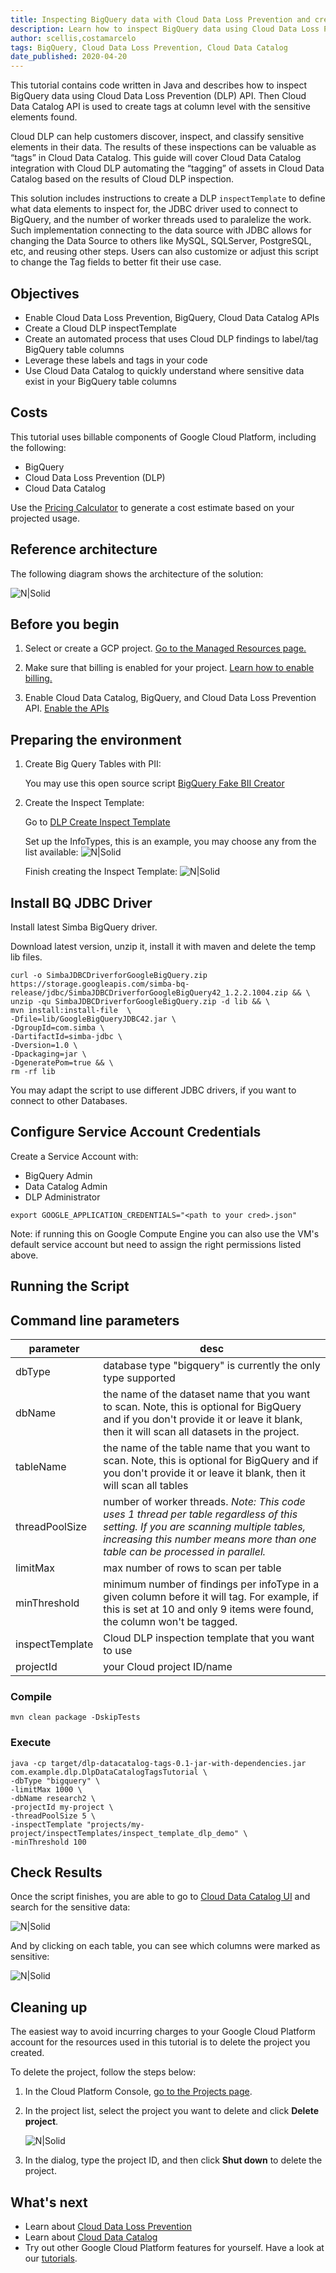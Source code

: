 ```yaml
---
title: Inspecting BigQuery data with Cloud Data Loss Prevention and creating Cloud Data Catalog Tags based on results from inspection scans.
description: Learn how to inspect BigQuery data using Cloud Data Loss Prevention and automatically create Cloud Data Catalog Tags with results from inspection scans.
author: scellis,costamarcelo
tags: BigQuery, Cloud Data Loss Prevention, Cloud Data Catalog
date_published: 2020-04-20
---
```


This tutorial contains code written in Java and describes how to inspect BigQuery data using Cloud Data Loss Prevention (DLP) API. Then Cloud Data Catalog API is used to create tags at column level with the sensitive elements found.

Cloud DLP can help customers discover, inspect, and classify sensitive elements in their data. The results of these inspections can be valuable as “tags” in Cloud Data Catalog. This guide will cover Cloud Data Catalog integration with Cloud DLP automating the “tagging” of assets in Cloud Data Catalog based on the results of Cloud DLP inspection. 

This solution includes instructions to create a DLP ```inspectTemplate``` to define what data elements to inspect for, the JDBC driver used to connect to BigQuery, and the number of worker threads used to paralelize the work. Such implementation connecting to the data source with JDBC allows for changing the Data Source to others like MySQL, SQLServer, PostgreSQL, etc, and reusing other steps. Users can also customize or adjust this script to change the Tag fields to better fit their use case. 

## Objectives

- Enable Cloud Data Loss Prevention, BigQuery, Cloud Data Catalog APIs
- Create a Cloud DLP inspectTemplate
- Create an automated process that uses Cloud DLP findings to label/tag BigQuery table columns
- Leverage these labels and tags in your code 
- Use Cloud Data Catalog to quickly understand where sensitive data exist in your BigQuery table columns

## Costs

This tutorial uses billable components of Google Cloud Platform, including the following:

- BigQuery
- Cloud Data Loss Prevention (DLP)
- Cloud Data Catalog

Use the [Pricing Calculator](https://cloud.google.com/products/calculator) to generate a cost estimate based on your projected usage.

## Reference architecture

The following diagram shows the architecture of the solution:

![N|Solid](./images/flow.png)


## Before you begin

1.  Select or create a GCP project.
    [Go to the Managed Resources page.](https://console.cloud.google.com/cloud-resource-manager)

1.  Make sure that billing is enabled for your project.
    [Learn how to enable billing.](https://cloud.google.com/billing/docs/how-to/modify-project)

1.  Enable Cloud Data Catalog, BigQuery, and Cloud Data Loss Prevention API.
    [Enable the APIs](https://console.cloud.google.com/flows/enableapi?apiid=datacatalog.googleapis.com,bigquery.googleapis.com,dlp.googleapis.com)

## Preparing the environment

1.  Create Big Query Tables with PII:

    You may use this open source script [BigQuery Fake BII Creator](https://github.com/mesmacosta/bq-fake-pii-table-creator) 

1.  Create the Inspect Template:

    Go to [DLP Create Inspect Template](https://console.cloud.google.com/security/dlp/create/template)

    Set up the InfoTypes, this is an example, you may choose any from the list available:
    ![N|Solid](./images/infoTypes.png)

    Finish creating the Inspect Template:
    ![N|Solid](./images/inspectTemplateCreated.png)

## Install BQ JDBC Driver

Install latest Simba BigQuery driver.

Download latest version, unzip it, install it with maven and delete the temp lib files.
```
curl -o SimbaJDBCDriverforGoogleBigQuery.zip https://storage.googleapis.com/simba-bq-release/jdbc/SimbaJDBCDriverforGoogleBigQuery42_1.2.2.1004.zip && \
unzip -qu SimbaJDBCDriverforGoogleBigQuery.zip -d lib && \
mvn install:install-file  \
-Dfile=lib/GoogleBigQueryJDBC42.jar \
-DgroupId=com.simba \
-DartifactId=simba-jdbc \
-Dversion=1.0 \
-Dpackaging=jar \
-DgeneratePom=true && \
rm -rf lib
```
You may adapt the script to use different JDBC drivers, if you want to connect to other Databases.

## Configure Service Account Credentials

Create a Service Account with:
* BigQuery Admin
* Data Catalog Admin
* DLP Administrator
```
export GOOGLE_APPLICATION_CREDENTIALS="<path to your cred>.json"
```

Note: if running this on Google Compute Engine you can also use the VM's default service account but need to assign the right permissions listed above. 

## Running the Script

## Command line parameters

| parameter                  | desc                                                                                                                                                                                                                  | 
|----------------------------|-----------------------------------------------------------------------------------------------------------------------------------------------------------------------------------------------------------------------|
| dbType                     | database type "bigquery" is currently the only type supported                                                                                                                                                         |
| dbName                     | the name of the dataset name that you want to scan.  Note, this is optional for BigQuery and if you don't provide it or leave it blank, then it will scan all datasets in the project.                                |
| tableName                  | the name of the table name that you want to scan.  Note, this is optional for BigQuery and if you don't provide it or leave it blank, then it will scan all tables                                                    |         
| threadPoolSize             | number of worker threads. _Note: This code uses 1 thread per table regardless of this setting. If you are scanning multiple tables, increasing this number means more than one table can be processed in parallel._   |
| limitMax                   | max number of rows to scan per table                                                                                                                                                                                  |
| minThreshold               | minimum number of findings per infoType in a given column before it will tag. For example, if this is set at 10 and only 9 items were found, the column won't be tagged.                                              |
| inspectTemplate            | Cloud DLP inspection template that you want to use                                                                                                                                                                    |
| projectId                  | your Cloud project ID/name                                                                                                                                                                                            |

### Compile
```
mvn clean package -DskipTests
```
### Execute
```
java -cp target/dlp-datacatalog-tags-0.1-jar-with-dependencies.jar com.example.dlp.DlpDataCatalogTagsTutorial \
-dbType "bigquery" \
-limitMax 1000 \
-dbName research2 \
-projectId my-project \
-threadPoolSize 5 \
-inspectTemplate "projects/my-project/inspectTemplates/inspect_template_dlp_demo" \
-minThreshold 100
```

## Check Results

Once the script finishes, you are able to go to [Cloud Data Catalog UI](https://cloud.google.com/data-catalog) and search for the sensitive data:

![N|Solid](./images/searchUI.png)

And by clicking on each table, you can see which columns were marked as sensitive:

![N|Solid](./images/taggedTable.png)

## Cleaning up

The easiest way to avoid incurring charges to your Google Cloud Platform account for the resources used in this tutorial is to delete the project you created.

To delete the project, follow the steps below:
1.  In the Cloud Platform Console, [go to the Projects page](https://console.cloud.google.com/iam-admin/projects).

1.  In the project list, select the project you want to delete and click **Delete project**.

    ![N|Solid](https://storage.googleapis.com/gcp-community/tutorials/partial-redaction-with-dlp-and-gcf/img_delete_project.png)
    
1.  In the dialog, type the project ID, and then click **Shut down** to delete the project.

## What's next

- Learn about [Cloud Data Loss Prevention](https://cloud.google.com/dlp)
- Learn about [Cloud Data Catalog](https://cloud.google.com/data-catalog) 
- Try out other Google Cloud Platform features for yourself. Have a look at our [tutorials](https://cloud.google.com/docs/tutorials).
